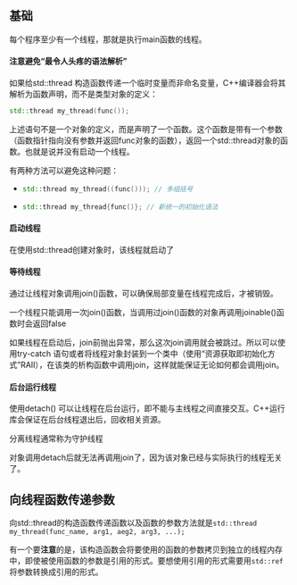 ## 基础

每个程序至少有一个线程，那就是执行main函数的线程。

#### 注意避免“最令人头疼的语法解析”

如果给std::thread 构造函数传递一个临时变量而非命名变量，C++编译器会将其解析为函数声明，而不是类型对象的定义：

```c++
std::thread my_thread(func());
```

上述语句不是一个对象的定义，而是声明了一个函数。这个函数是带有一个参数（函数指针指向没有参数并返回func对象的函数），返回一个std::thread对象的函数。也就是说并没有启动一个线程。

有两种方法可以避免这种问题：

- ```c++
  std::thread my_thread((func())); // 多组括号
  ```

- ```c++
  std::thread my_thread{func()}; // 新统一的初始化语法
  ```

#### 启动线程

在使用std::thread创建对象时，该线程就启动了

#### 等待线程

通过让线程对象调用join()函数，可以确保局部变量在线程完成后，才被销毁。

一个线程只能调用一次join()函数，当调用过join()函数的对象再调用joinable()函数时会返回false

如果线程在启动后，join前抛出异常，那么这次join调用就会被跳过。所以可以使用try-catch 语句或者将线程对象封装到一个类中（使用“资源获取即初始化方式”RAII），在该类的析构函数中调用join，这样就能保证无论如何都会调用join。

#### 后台运行线程

使用detach() 可以让线程在后台运行，即不能与主线程之间直接交互。C++运行库会保证在后台线程退出后，回收相关资源。

分离线程通常称为守护线程

对象调用detach后就无法再调用join了，因为该对象已经与实际执行的线程无关了。



## 向线程函数传递参数

向std::thread的构造函数传递函数以及函数的参数方法就是`std::thread my_thread(func_name, arg1, aeg2, arg3, ...);`

有一个要**注意**的是，该构造函数会将要使用的函数的参数拷贝到独立的线程内存中，即使被使用函数的参数是引用的形式。要想使用引用的形式需要用`std::ref`将参数转换成引用的形式。

